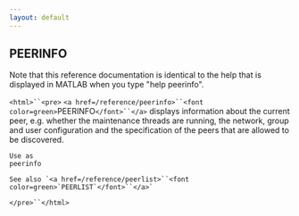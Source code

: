 ```yaml
---
layout: default
---
```


##  PEERINFO

Note that this reference documentation is identical to the help that is displayed in MATLAB when you type "help peerinfo".

`<html>``<pre>`
    `<a href=/reference/peerinfo>``<font color=green>`PEERINFO`</font>``</a>` displays information about the current peer, e.g. whether the
    maintenance threads are running, the network, group and user configuration
    and the specification of the peers that are allowed to be discovered.
 
    Use as
    peerinfo
 
    See also `<a href=/reference/peerlist>``<font color=green>`PEERLIST`</font>``</a>`
`</pre>``</html>`

